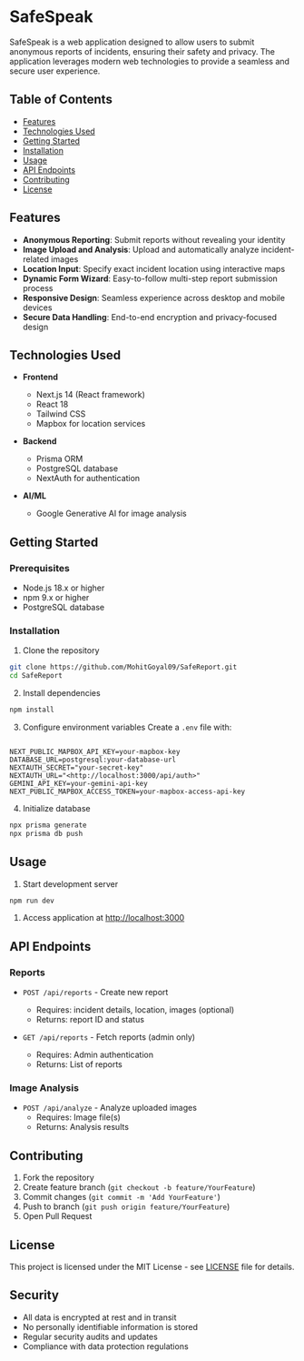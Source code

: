 # SafeSpeak

SafeSpeak is a web application designed to allow users to submit anonymous reports of incidents, ensuring their safety and privacy. The application leverages modern web technologies to provide a seamless and secure user experience.

## Table of Contents

- [Features](#features)
- [Technologies Used](#technologies-used)
- [Getting Started](#getting-started)
- [Installation](#installation)
- [Usage](#usage)
- [API Endpoints](#api-endpoints)
- [Contributing](#contributing)
- [License](#license)

## Features

- **Anonymous Reporting**: Submit reports without revealing your identity
- **Image Upload and Analysis**: Upload and automatically analyze incident-related images
- **Location Input**: Specify exact incident location using interactive maps
- **Dynamic Form Wizard**: Easy-to-follow multi-step report submission process
- **Responsive Design**: Seamless experience across desktop and mobile devices
- **Secure Data Handling**: End-to-end encryption and privacy-focused design

## Technologies Used

- **Frontend**
  - Next.js 14 (React framework)
  - React 18
  - Tailwind CSS
  - Mapbox for location services
  
- **Backend**
  - Prisma ORM
  - PostgreSQL database
  - NextAuth for authentication
  
- **AI/ML**
  - Google Generative AI for image analysis

## Getting Started

### Prerequisites

- Node.js 18.x or higher
- npm 9.x or higher
- PostgreSQL database

### Installation

1. Clone the repository

```bash
git clone https://github.com/MohitGoyal09/SafeReport.git
cd SafeReport
```

2. Install dependencies

```bash
npm install
```

3. Configure environment variables
Create a `.env` file with:

```

NEXT_PUBLIC_MAPBOX_API_KEY=your-mapbox-key
DATABASE_URL=postgresql:your-database-url
NEXTAUTH_SECRET="your-secret-key"
NEXTAUTH_URL="<http://localhost:3000/api/auth>"
GEMINI_API_KEY=your-gemini-api-key
NEXT_PUBLIC_MAPBOX_ACCESS_TOKEN=your-mapbox-access-api-key

```

4. Initialize database

```bash
npx prisma generate
npx prisma db push
```

## Usage

1. Start development server

```bash
npm run dev
```

1. Access application at <http://localhost:3000>

## API Endpoints

### Reports

- `POST /api/reports` - Create new report
  - Requires: incident details, location, images (optional)
  - Returns: report ID and status

- `GET /api/reports` - Fetch reports (admin only)
  - Requires: Admin authentication
  - Returns: List of reports

### Image Analysis  

- `POST /api/analyze` - Analyze uploaded images
  - Requires: Image file(s)
  - Returns: Analysis results

## Contributing

1. Fork the repository
2. Create feature branch (`git checkout -b feature/YourFeature`)
3. Commit changes (`git commit -m 'Add YourFeature'`)
4. Push to branch (`git push origin feature/YourFeature`)
5. Open Pull Request

## License

This project is licensed under the MIT License - see [LICENSE](LICENSE) file for details.

## Security

- All data is encrypted at rest and in transit
- No personally identifiable information is stored
- Regular security audits and updates
- Compliance with data protection regulations
